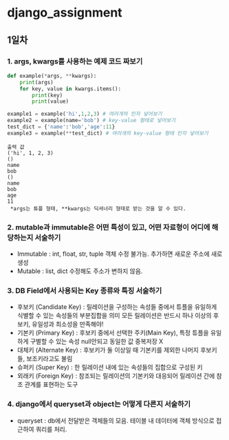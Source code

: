 # django_assignment
## 1일차
### 1. args, kwargs를 사용하는 예제 코드 짜보기
```python
def example(*args, **kwargs):
    print(args)
    for key, value in kwargs.items():
        print(key)
        print(value)

example1 = example('hi',1,2,3) # 여러개의 인자 넣어보기
example2 = example(name='bob') # key-value 형태로 넣어보기
test_dict = {'name':'bob','age':11}
example3 = example(**test_dict) # 여러개의 key-value 형태 인자 넣어보기
```
```
출력 값
('hi', 1, 2, 3)
()
name
bob
()
name
bob
age
11
 *args는 튜플 형태, **kwargs는 딕셔너리 형태로 받는 것을 알 수 있다.
```
### 2. mutable과 immutable은 어떤 특성이 있고, 어떤 자료형이 어디에 해당하는지 서술하기
* Immutable : int, float, str, tuple 객체 수정 불가능. 추가하면 새로운 주소에 새로 생성
* Mutable : list, dict 수정해도 주소가 변하지 않음.

### 3. DB Field에서 사용되는 Key 종류와 특징 서술하기
* 후보키 (Candidate Key) : 릴레이션을 구성하는 속성들 중에서 튜플을 유일하게 식별할 수 있는 속성들의 부분집합을 의미
    모든 릴레이션은 반드시 하나 이상의 후보키, 유일성과 최소성을 만족해야!
* 기본키 (Primary Key) : 후보키 중에서 선택한 주키(Main Key), 특정 튜플을 유일하게 구별할 수 있는 속성
  null안되고 동일한 값 중복저장 X
* 대체키 (Alternate Key) : 후보키가 둘 이상일 때 기본키를 제외한 나머지 후보키들, 보조키라고도 불림
* 슈퍼키 (Super Key) : 한 릴레이션 내에 있는 속성들의 집합으로 구성된 키
* 외래키 (Foreign Key) : 참조되는 릴레이션의 기본키와 대응되어 릴레이션 간에 참조 관계를 표현하는 도구

### 4. django에서 queryset과 object는 어떻게 다른지 서술하기
* queryset : db에서 전달받은 객체들의 모음. 테이블 내 데이터에 객체 방식으로 접근하여 쿼리를 처리.
